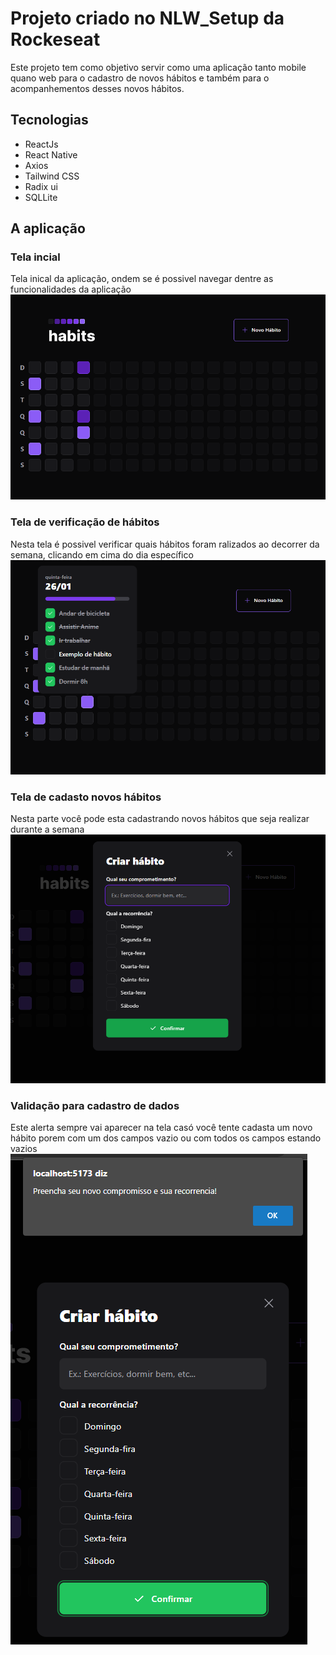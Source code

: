 # Projeto criado no NLW_Setup da Rockeseat
Este projeto tem como objetivo servir como uma aplicação tanto mobile quano web para o cadastro de novos hábitos e também para o acompanhementos desses novos hábitos.

## Tecnologias
- ReactJs
- React Native
- Axios
- Tailwind CSS
- Radix ui
- SQLLite

## A aplicação
### Tela incial
Tela inical da aplicação, ondem se é possivel navegar dentre as funcionalidades da aplicação
![Tela incial](imag/imag_01.png)
### Tela de verificação de hábitos
Nesta tela é possivel verificar quais hábitos foram ralizados ao decorrer da semana, clicando em cima do dia específico
![Verificação de hábitos](imag/imag_02.png)
### Tela de cadasto novos hábitos
Nesta parte você pode esta cadastrando novos hábitos que seja realizar durante a semana
![Tela de cadasto novos hábitos](imag/imag_03.png)
### Validação para cadastro de dados
Este alerta sempre vai aparecer na tela casó você tente cadasta um novo hábito porem com um dos campos vazio ou com todos os campos estando vazios
![Validação para cadastro de dados](imag/imag_04.png)